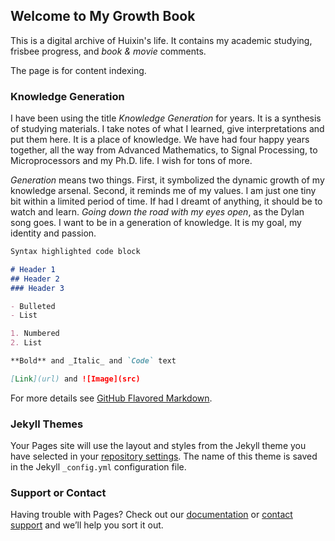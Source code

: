 ## Welcome to My Growth Book

This is a digital archive of Huixin's life. It contains my academic studying, frisbee progress, and *book & movie* comments. 

The page is for content indexing.

### Knowledge Generation

I have been using the title *Knowledge Generation* for years. It is a synthesis of studying materials. I take notes of what I learned, give interpretations and put them here. It is a place of knowledge. We have had four happy years together, all the way from Advanced Mathematics, to Signal Processing, to Microprocessors and my Ph.D. life. I wish for tons of more.

*Generation* means two things.  First, it symbolized the dynamic growth of my knowledge arsenal. Second, it reminds me of my values. I am just one tiny bit within a limited period of time. If had I dreamt of anything, it should be to watch and learn. *Going down the road with my eyes open*, as the Dylan song goes. I want to be in a generation of knowledge. It is my goal, my identity and passion.


```markdown
Syntax highlighted code block

# Header 1
## Header 2
### Header 3

- Bulleted
- List

1. Numbered
2. List

**Bold** and _Italic_ and `Code` text

[Link](url) and ![Image](src)
```

For more details see [GitHub Flavored Markdown](https://guides.github.com/features/mastering-markdown/).

### Jekyll Themes

Your Pages site will use the layout and styles from the Jekyll theme you have selected in your [repository settings](https://github.com/iDo2-h/CTC/settings/pages). The name of this theme is saved in the Jekyll `_config.yml` configuration file.

### Support or Contact

Having trouble with Pages? Check out our [documentation](https://docs.github.com/categories/github-pages-basics/) or [contact support](https://support.github.com/contact) and we’ll help you sort it out.
